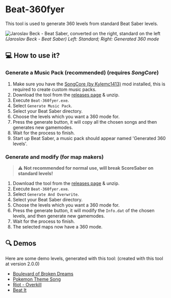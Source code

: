 # Beat-360fyer

This tool is used to generate 360 levels from standard Beat Saber levels.

![Jaroslav Beck - Beat Saber, converted on the right, standard on the left](https://github.com/CodeStix/Beat-360fyer/raw/master/Build/Demos/beatsaber.gif)
*(Jaroslav Beck - Beat Saber) Left: Standard; Right: Generated 360 mode*

## :computer: How to use it?
### Generate a Music Pack (recommended) (requires *SongCore*)
1. Make sure you have the [SongCore (by Kylemc1413)](https://github.com/Kylemc1413/SongCore) mod installed, this is required to create custom music packs.
2. Download the tool from the [releases page](https://github.com/CodeStix/Beat-360fyer/releases) & unzip.
3. Execute `Beat-360fyer.exe`.
4. Select `Generate Music Pack`.
5. Select your Beat Saber directory.
6. Choose the levels which you want a 360 mode for.
7. Press the generate button, it will copy all the chosen songs and then generates new gamemodes.
8. Wait for the process to finish.
9. Start up Beat Saber, a music pack should appear named 'Generated 360 levels'.
### Generate and modify (for map makers) 
> :warning: **Not recommended for normal use, will break ScoreSaber on standard levels!**
1. Download the tool from the [releases page](https://github.com/CodeStix/Beat-360fyer/releases) & unzip.
2. Execute `Beat-360fyer.exe`.
3. Select `Generate And Overwrite`.
4. Select your Beat Saber directory.
5. Choose the levels which you want a 360 mode for.
6. Press the generate button, it will modify the `Info.dat` of the chosen levels, and then generate new gamemodes.
7. Wait for the process to finish.
8. The selected maps now have a 360 mode.





## :mag: Demos
Here are some demo levels, generated with this tool: (created with this tool at version 2.0.0)
- [Boulevard of Broken Dreams](https://github.com/CodeStix/Beat-360fyer/raw/master/Build/Demos/Boulevard%20of%20Broken%20Dreams.zip)
- [Pokemon Theme Song](https://github.com/CodeStix/Beat-360fyer/raw/master/Build/Demos/Pokemon%20Theme%20Song.zip)
- [Riot - Overkill](https://github.com/CodeStix/Beat-360fyer/raw/master/Build/Demos/Riot%20-%20Overkill.zip)
- [Beat It](https://github.com/CodeStix/Beat-360fyer/raw/master/Build/Demos/Beat%20it.zip)
